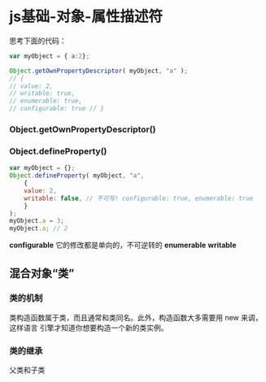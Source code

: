 # js基础-对象-属性描述符

思考下面的代码：

```js
var myObject = { a:2};

Object.getOwnPropertyDescriptor( myObject, "a" );
// {
// value: 2,
// writable: true,
// enumerable: true,
// configurable: true // }
```

### Object.getOwnPropertyDescriptor()

### Object.defineProperty()

```js
var myObject = {};
Object.defineProperty( myObject, "a", 
    {
    value: 2,
    writable: false, // 不可写! configurable: true, enumerable: true
    }
);  
myObject.a = 3;
myObject.a; // 2
```

**configurable**
它的修改都是单向的，不可逆转的
**enumerable**
**writable**

## 混合对象“类”

### 类的机制

类构造函数属于类，而且通常和类同名。此外，构造函数大多需要用 new 来调，这样语言
引擎才知道你想要构造一个新的类实例。

### 类的继承

父类和子类
